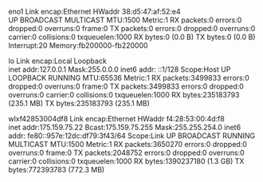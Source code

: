 eno1      Link encap:Ethernet  HWaddr 38:d5:47:af:52:e4  
          UP BROADCAST MULTICAST  MTU:1500  Metric:1
          RX packets:0 errors:0 dropped:0 overruns:0 frame:0
          TX packets:0 errors:0 dropped:0 overruns:0 carrier:0
          collisions:0 txqueuelen:1000 
          RX bytes:0 (0.0 B)  TX bytes:0 (0.0 B)
          Interrupt:20 Memory:fb200000-fb220000 

lo        Link encap:Local Loopback  
          inet addr:127.0.0.1  Mask:255.0.0.0
          inet6 addr: ::1/128 Scope:Host
          UP LOOPBACK RUNNING  MTU:65536  Metric:1
          RX packets:3499833 errors:0 dropped:0 overruns:0 frame:0
          TX packets:3499833 errors:0 dropped:0 overruns:0 carrier:0
          collisions:0 txqueuelen:1000 
          RX bytes:235183793 (235.1 MB)  TX bytes:235183793 (235.1 MB)

wlxf42853004df8 Link encap:Ethernet  HWaddr f4:28:53:00:4d:f8  
          inet addr:175.159.75.22  Bcast:175.159.75.255  Mask:255.255.254.0
          inet6 addr: fe80::957e:12dc:df79:3f43/64 Scope:Link
          UP BROADCAST RUNNING MULTICAST  MTU:1500  Metric:1
          RX packets:3650270 errors:0 dropped:0 overruns:0 frame:0
          TX packets:2048752 errors:0 dropped:0 overruns:0 carrier:0
          collisions:0 txqueuelen:1000 
          RX bytes:1390237180 (1.3 GB)  TX bytes:772393783 (772.3 MB)

